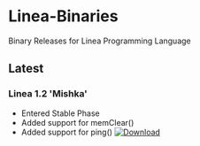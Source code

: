 # Linea-Binaries
Binary Releases for Linea Programming Language

## Latest

### Linea 1.2 'Mishka'

* Entered Stable Phase
* Added support for memClear()
* Added support for ping()
[![Download](https://img.shields.io/badge/Download-v1.2-blue)](https://github.com/gauthamnair2005/Linea-Binaries/releases/tag/v1.2)
